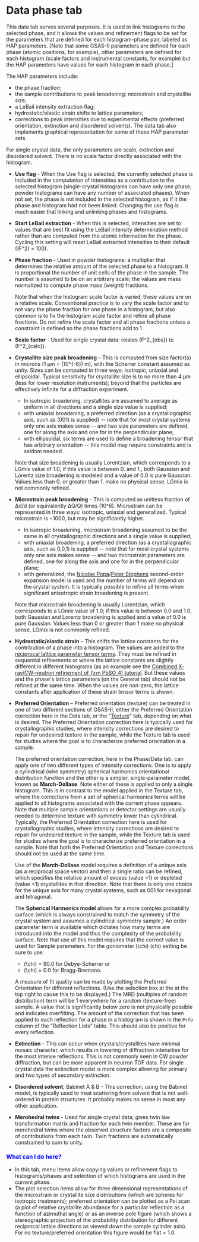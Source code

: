 <!--- Don't change the HTML version of this file; edit the .md version -->
<a name="Phase-Data"></a>
<a name="_Data"></a>
# **Data** phase tab

This data tab serves several purposes. It is used to link histograms to the selected phase, and it allows the values and refinement flags to be set for the parameters that are defined for each histogram-phase pair, labeled as HAP parameters. [Note that some GSAS-II parameters are defined for each phase (atomic positions, for example), other parameters are defined for each histogram (scale factors and instrumental constants, for example) but the HAP parameters have values for each histogram in each phase.] 

The HAP parameters include: 

* the phase fraction; 
* the sample contributions to peak broadening: microstrain and crystallite size; 
* a LeBail intensity extraction flag; 
* hydrostatic/elastic strain shifts to lattice parameters; 
* corrections to peak intensities due to experimental effects (preferred orientation, extinction and disordered solvents).
The data tab also implements graphical representation for some of these HAP parameter sets.

For single crystal data, the only parameters are scale, extinction and disordered solvent. There is no scale factor directly associated with the histogram.

* **Use flag** - When the Use flag is selected, the currently selected phase is included in the computation of intensities as a contribution to the selected histogram (single-crystal histograms can have only one phase; powder histograms can have any number of associated phases). When not set, the phase is not included in the selected histogram, as if it the phase and histogram had not been linked. Changing the use flag is much easier that linking and unlinking phases and histograms. 

* **Start LeBail extraction** - When this is selected, intensities are set to values that are best fit using the LeBail intensity determination method rather than are computed from the atomic information for the phase. Cycling this setting will reset LeBail extracted intensities to their default (\(F^2\) = 100).

* **Phase fraction** - Used in powder histograms: a multiplier that determines the relative amount of the selected phase to a histogram. It is proportional the number of unit cells of the phase in the sample. The number is assumed to be on an arbitrary scale; the values are mass normalized to compute phase mass (weight) fractions. 

    Note that when the histogram scale factor is varied, these values are on a relative scale. Conventional practice is to vary the scale factor and to not vary the phase fraction for one phase in a histogram, but also common is to fix the histogram scale factor and refine all phase fractions. Do not refine the scale factor and all phase fractions unless a constraint is defined so the phase fractions add to 1.
  
* **Scale factor** - Used for single crystal data: relates \(F^2_{obs}\) to \(F^2_{calc}\).

* **Crystallite size peak broadening** – This is computed from size factor(s) in microns (1 μm = \(10^{-6}\) m), with the Scherrer constant assumed as unity. Sizes can be computed in three ways: isotropic, uniaxial and ellipsoidal. 
Typical sensitivity for crystallite size is to no more than 4 μm (less for lower resolution instruments); beyond that the particles are effectively infinite for a diffraction experiment.

    * In isotropic broadening, crystallites are assumed to average as uniform in all directions and a single size value is supplied; 
    * with uniaxial broadening, a preferred direction (as a crystallographic axis, such as (001) is supplied) -- note that for most crystal systems only one axis makes sense -- and two size parameters are defined, one for along the axis and one for in the perpendicular plane; 
    * with ellipsoidal, six terms are used to define a broadening tensor that has arbitrary orientation -- this model may require constraints and is seldom needed. 

    Note that size broadening is usually Lorentzian, which corresponds to a LGmix value of 1.0; if this value is between 0. and 1., both Gaussian and Lorentz size broadening is modeled and a value of 0.0 is pure Gaussian. Values less than 0. or greater than 1. make no physical sense. LGmix is not commonly refined.
    
* **Microstrain peak broadening**  - This is computed as unitless fraction of Δd/d (or equivalently ΔQ/Q) times \(10^6\). Microstrain can be represented in three ways: isotropic, uniaxial and generalized. Typical microstrain is ~1000, but may be significantly higher. 
    * In isotropic broadening, microstrain broadening assumed to be the same in all crystallographic directions and a single value is supplied; 
    * with uniaxial broadening, a preferred direction (as a crystallographic axis, such as 0,0,1) is supplied -- note that for most crystal systems only one axis makes sense -- and two microstrain parameters are defined, one for along the axis and one for in the perpendicular plane; 
    * with generalized, the [Nicolae Popa](https://journals.iucr.org/j/issues/2020/06/00/es5029/index.html)/[Peter Stephens](https://journals.iucr.org/paper?hn0085) second-order expansion model is used and the number of terms will depend on the crystal system. It is typically possible to refine all terms when significant anisotropic strain broadening is present.
    
    Note that microstrain broadening is usually Lorentzian, which corresponds to a LGmix value of 1.0; if this value is between 0.0 and 1.0, both Gaussian and Lorentz broadening is applied and a value of 0.0 is pure Gaussian. Values less than 0 or greater than 1 make no physical sense. LGmix is not commonly refined. 

* **Hydrostatic/elastic strain** – This shifts the lattice constants for the contribution of a phase into a histogram. The values are added to the [reciprocal lattice parameter tensor terms](http://gsas-ii.readthedocs.io/en/latest/GSASIIutil.html#gsasiilattice-unit-cell-computations). They must be refined in sequential refinements or where the lattice constants are slightly different in different histograms (as an example see the [Combined X-ray/CW-neutron refinement of \(\rm PbSO_4\) tutorial](https://advancedphotonsource.github.io/GSAS-II-tutorials/CWCombined/Combined%20refinement.htm). But these values and the phase's lattice parameters (on the General tab) should not be refined at the same time. When the values are non-zero, the lattice constants after application of these strain tensor terms is shown. 

<a name="Phase-Preferred_orientation"></a>
<a name="Preferred_orientation"></a>
<a name="preferred_orientation"></a>
* **Preferred Orientation** – Preferred orientation (texture) can be treated in one of two different sections of GSAS-II, either the Preferred Orientation correction here in the Data tab, or the "[Texture](phasetexture.md)" tab, depending on what is desired. 
The Preferred Orientation correction here is typically used for crystallographic studies, where intensity corrections are desired to repair for undesired texture in the sample, while the Texture tab is used for studies where the goal is to characterize preferred orientation in a sample.

    The preferred orientation correction, here in the Phase/Data tab, can apply one of two different types of intensity corrections. One is to apply a cylindrical (wire symmetry) spherical harmonics orientational distribution function and the other is a simpler,   single-parameter model, known as **March-Dollase**. Note either of these is applied to only a single histogram.
This is in contrast to the model applied in the Texture tab, where the corrections from a set of spherical harmonics terms will be applied to all histograms associated with the current phase appears. Note that multiple sample orientations or detector settings are usually needed to determine texture with symmetry lower than cylindrical. Typically, the Preferred Orientation correction here is used for crystallographic studies, where intensity corrections are desired to repair for undesired texture in the sample, while the Texture tab is used for studies where the goal is to characterize preferred orientation in a sample. Note that both the Preferred Orientation and Texture corrections should not be used at the same time.
    
    Use of the **March-Dollase** model requires a definition of a unique axis (as a reciprocal space vector) and then a single ratio can be refined, which specifies the relative amount of excess (value >1) or depleted (value <1) crystallites in that direction. Note that there is only one choice for the unique axis for many crystal systems, such as 001 for hexagonal and tetragonal. 
    
    The **Spherical Harmonics model** allows for a more complex probability surface (which is always constrained to match the symmetry of the crystal system and assumes a cylindrical symmetry sample.) An order parameter term is available which dictates how many terms are introduced into the model and thus the complexity of the probability surface. Note that use of this model requires that the correct value is used for Sample parameters. For the goniometer \(\chi\) (chi) setting be sure to use: 
    
    * \(\chi\) = 90.0 for Debye-Scherrer or 
    * \(\chi\) = 0.0 for Bragg-Brentano.

    A measure of fit quality can be made by plotting the Preferred Orientation for different reflections. (Use the selection box at the at the top right to cause this to be displayed.) The MRD (multiples of random distribution) term will be 1 everywhere for a random (texture-free) sample. A value that is significantly below zero is not physically possible and indicates overfitting. The amount of the correction that has been applied to each reflection for a phase in a histogram is shown in the `Prfo` column of the "Reflection Lists" table. This should also be positive for every reflection.

* **Extinction** – This can occur when crystals/crystallites have minimal mosaic character, which results in lowering of diffraction intensities for the most intense reflections. This is not commonly seen in CW powder diffraction, but can be more apparent in neutron TOF data. For single crystal data the extinction model is more complex allowing for primary and two types of secondary extinction.

* **Disordered solvent**; Babinet A & B - This correction, using the Babinet model, is typically used to treat scattering from solvent that is not well-ordered in protein structures. It probably makes no sense in most any other application.

* **Merohedral twins** - Used for single crystal data; gives twin law transformation matrix and fraction for each twin member. These are for merohedral twins where the observed structure factors are a composite of contributions from each twin. Twin fractions are automatically constrained to sum to unity.

<H3 style="color:blue;font-size:1.1em">What can I do here?</H3>

* In this tab, menu items allow copying values or refinement flags to histograms/phases and selection of which histograms are used in the current phase.
* The plot selection items allow for three dimensional representations of the microstrain or crystallite size distributions (which are spheres for isotropic treatments); preferred orientation can be plotted as a Psi scan (a plot of relative crystallite abundance for a particular reflection as a function of azimuthal angle) or as an inverse pole figure (which shows a stereographic projection of the probability distribution for different reciprocal lattice directions as viewed down the sample cylinder axis). For no texture/preferred orientation this figure would be flat = 1.0.

